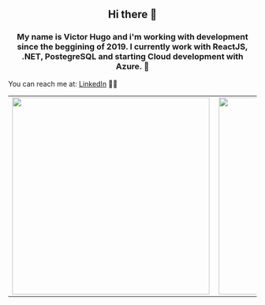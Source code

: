 ### <h2 align="center"> Hi there 👋 </h2>

<h3 align="center">My name is Victor Hugo and i'm working with development since the beggining of 2019. 
I currently work with ReactJS, .NET, PostegreSQL and starting Cloud development with Azure. 🚀</h3>

You can reach me at: [LinkedIn](https://www.linkedin.com/in/victor-hugo-ferreira-915788169/) 👨💼

<center>
<table>
  <tr>
      <td><img width="400px" align="left" src="https://github-readme-stats.vercel.app/api/top-langs/?username=frakneable&hide=html&layout=compact&theme=vue" /></td>
      <td><img width="400px" align="left" src="https://github-readme-stats.vercel.app/api?username=frakneable&count_private=true&show_icons=true&theme=vue" /></td>
  </tr>  
</table>
</center>
